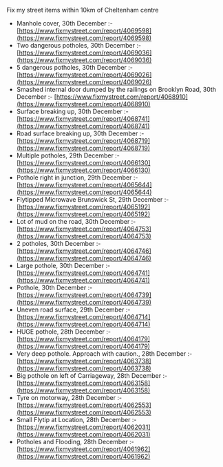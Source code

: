 Fix my street items within 10km of Cheltenham centre

<!-- fix_marker starts -->

- Manhole cover, 30th December :- [https://www.fixmystreet.com/report/4069598](https://www.fixmystreet.com/report/4069598)
- Two dangerous potholes, 30th December :- [https://www.fixmystreet.com/report/4069036](https://www.fixmystreet.com/report/4069036)
- 5 dangerous potholes, 30th December :- [https://www.fixmystreet.com/report/4069026](https://www.fixmystreet.com/report/4069026)
- Smashed internal door dumped by the railings on Brooklyn Road, 30th December :- [https://www.fixmystreet.com/report/4068910](https://www.fixmystreet.com/report/4068910)
- Surface breaking up, 30th December :- [https://www.fixmystreet.com/report/4068741](https://www.fixmystreet.com/report/4068741)
- Road surface breaking up, 30th December :- [https://www.fixmystreet.com/report/4068719](https://www.fixmystreet.com/report/4068719)
- Multiple potholes, 29th December :- [https://www.fixmystreet.com/report/4066130](https://www.fixmystreet.com/report/4066130)
- Pothole right in junction, 29th December :- [https://www.fixmystreet.com/report/4065644](https://www.fixmystreet.com/report/4065644)
- Flytipped Microwave Brunswick St, 29th December :- [https://www.fixmystreet.com/report/4065192](https://www.fixmystreet.com/report/4065192)
- Lot of mud on the road, 30th December :- [https://www.fixmystreet.com/report/4064753](https://www.fixmystreet.com/report/4064753)
- 2 potholes, 30th December :- [https://www.fixmystreet.com/report/4064746](https://www.fixmystreet.com/report/4064746)
- Large pothole, 30th December :- [https://www.fixmystreet.com/report/4064741](https://www.fixmystreet.com/report/4064741)
- Pothole, 30th December :- [https://www.fixmystreet.com/report/4064739](https://www.fixmystreet.com/report/4064739)
- Uneven road surface, 29th December :- [https://www.fixmystreet.com/report/4064714](https://www.fixmystreet.com/report/4064714)
- HUGE pothole, 28th December :- [https://www.fixmystreet.com/report/4064179](https://www.fixmystreet.com/report/4064179)
- Very deep pothole. Approach with caution., 28th December :- [https://www.fixmystreet.com/report/4063738](https://www.fixmystreet.com/report/4063738)
- Big pothole on left of Carriageway, 28th December :- [https://www.fixmystreet.com/report/4063158](https://www.fixmystreet.com/report/4063158)
- Tyre on motorway, 28th December :- [https://www.fixmystreet.com/report/4062553](https://www.fixmystreet.com/report/4062553)
- Small Flytip at Location, 28th December :- [https://www.fixmystreet.com/report/4062031](https://www.fixmystreet.com/report/4062031)
- Potholes and Flooding, 28th December :- [https://www.fixmystreet.com/report/4061962](https://www.fixmystreet.com/report/4061962)

<!-- fix_marker ends -->